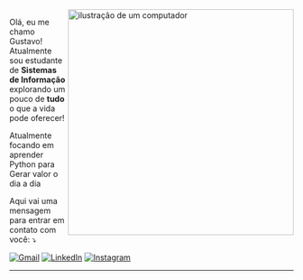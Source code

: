 <img src="https://raw.githubusercontent.com/MicaelliMedeiros/micaellimedeiros/master/image/computer-illustration.png" alt="ilustração de um computador" min-width="400px" max-width="400px" width="400px" align="right">

<p align="left"> 
  Olá, eu me chamo Gustavo!
  Atualmente sou estudante de <Strong>Sistemas de Informação</Strong> explorando um pouco de <Strong>tudo</Strong> o que a vida pode oferecer!
</p>

<p align="left">
 Atualmente focando em aprender Python para Gerar valor o dia a dia  
</p>

<p align="left">
 Aqui vai uma mensagem para entrar em contato com você: ⤵️
</p>

<p align="left">
  <a href="gustavohrodrigues78@gmail.com" title="Gmail">
  <img src="https://img.shields.io/badge/-Gmail-FF0000?style=flat-square&labelColor=FF0000&logo=gmail&logoColor=white&link=gustavohrodrigues78@gmail.com" alt="Gmail"/></a>
  <a href="https://www.linkedin.com/in/gustavo-henrique-rodrigues-8253b5240/" title="LinkedIn">
  <img src="https://img.shields.io/badge/-Linkedin-0e76a8?style=flat-square&logo=Linkedin&logoColor=white&link=https://www.linkedin.com/in/gustavo-henrique-rodrigues-8253b5240/" alt="LinkedIn"/></a>
  <a href="https://www.instagram.com/gustavoo_hrodrigues/" title="Instagram">
  <img src="https://img.shields.io/badge/-Instagram-DF0174?style=flat-square&labelColor=DF0174&logo=instagram&logoColor=white&link=https://www.instagram.com/gustavoo_hrodrigues/" alt="Instagram"/></a>
</p>

<hr>
